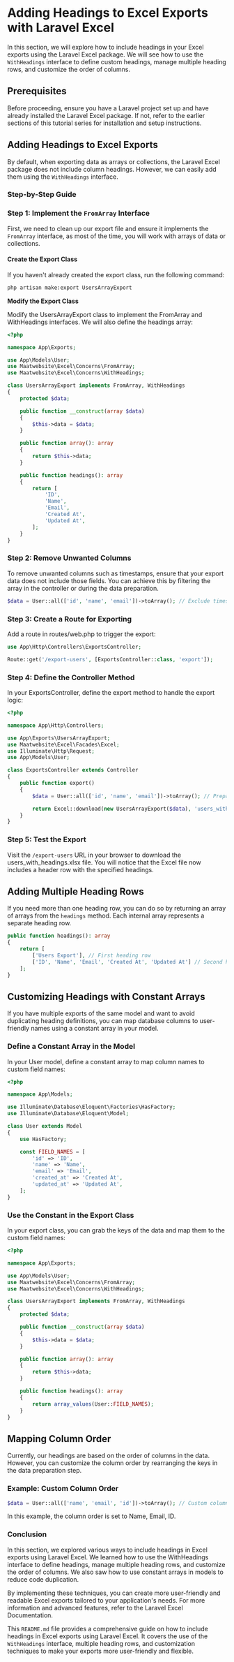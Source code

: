 # Adding Headings to Excel Exports with Laravel Excel

In this section, we will explore how to include headings in your Excel exports using the Laravel Excel package. We will see how to use the `WithHeadings` interface to define custom headings, manage multiple heading rows, and customize the order of columns.

## Prerequisites

Before proceeding, ensure you have a Laravel project set up and have already installed the Laravel Excel package. If not, refer to the earlier sections of this tutorial series for installation and setup instructions.

## Adding Headings to Excel Exports

By default, when exporting data as arrays or collections, the Laravel Excel package does not include column headings. However, we can easily add them using the `WithHeadings` interface.

### Step-by-Step Guide

### Step 1: Implement the `FromArray` Interface

First, we need to clean up our export file and ensure it implements the `FromArray` interface, as most of the time, you will work with arrays of data or collections.

#### Create the Export Class

If you haven't already created the export class, run the following command:

```bash
php artisan make:export UsersArrayExport
```
**Modify the Export Class**

Modify the UsersArrayExport class to implement the FromArray and WithHeadings interfaces. We will also define the headings array:

```php
<?php

namespace App\Exports;

use App\Models\User;
use Maatwebsite\Excel\Concerns\FromArray;
use Maatwebsite\Excel\Concerns\WithHeadings;

class UsersArrayExport implements FromArray, WithHeadings
{
    protected $data;

    public function __construct(array $data)
    {
        $this->data = $data;
    }

    public function array(): array
    {
        return $this->data;
    }

    public function headings(): array
    {
        return [
            'ID',
            'Name',
            'Email',
            'Created At',
            'Updated At',
        ];
    }
}
```

### Step 2: Remove Unwanted Columns
To remove unwanted columns such as timestamps, ensure that your export data does not include those fields. You can achieve this by filtering the array in the controller or during the data preparation.

```php
$data = User::all(['id', 'name', 'email'])->toArray(); // Exclude timestamps
```

### Step 3: Create a Route for Exporting
Add a route in routes/web.php to trigger the export:

```php
use App\Http\Controllers\ExportsController;

Route::get('/export-users', [ExportsController::class, 'export']);
```

### Step 4: Define the Controller Method
In your ExportsController, define the export method to handle the export logic:

```php
<?php

namespace App\Http\Controllers;

use App\Exports\UsersArrayExport;
use Maatwebsite\Excel\Facades\Excel;
use Illuminate\Http\Request;
use App\Models\User;

class ExportsController extends Controller
{
    public function export()
    {
        $data = User::all(['id', 'name', 'email'])->toArray(); // Prepare user data

        return Excel::download(new UsersArrayExport($data), 'users_with_headings.xlsx');
    }
}
```

### Step 5: Test the Export
Visit the `/export-users` URL in your browser to download the users_with_headings.xlsx file. You will notice that the Excel file now includes a header row with the specified headings.

## Adding Multiple Heading Rows
If you need more than one heading row, you can do so by returning an array of arrays from the `headings` method. Each internal array represents a separate heading row.

```php
public function headings(): array
{
    return [
        ['Users Export'], // First heading row
        ['ID', 'Name', 'Email', 'Created At', 'Updated At'] // Second heading row
    ];
}
```

## Customizing Headings with Constant Arrays
If you have multiple exports of the same model and want to avoid duplicating heading definitions, you can map database columns to user-friendly names using a constant array in your model.

### Define a Constant Array in the Model
In your User model, define a constant array to map column names to custom field names:

```php
<?php

namespace App\Models;

use Illuminate\Database\Eloquent\Factories\HasFactory;
use Illuminate\Database\Eloquent\Model;

class User extends Model
{
    use HasFactory;

    const FIELD_NAMES = [
        'id' => 'ID',
        'name' => 'Name',
        'email' => 'Email',
        'created_at' => 'Created At',
        'updated_at' => 'Updated At',
    ];
}
```

### Use the Constant in the Export Class
In your export class, you can grab the keys of the data and map them to the custom field names:

```php
<?php

namespace App\Exports;

use App\Models\User;
use Maatwebsite\Excel\Concerns\FromArray;
use Maatwebsite\Excel\Concerns\WithHeadings;

class UsersArrayExport implements FromArray, WithHeadings
{
    protected $data;

    public function __construct(array $data)
    {
        $this->data = $data;
    }

    public function array(): array
    {
        return $this->data;
    }

    public function headings(): array
    {
        return array_values(User::FIELD_NAMES);
    }
}
```

## Mapping Column Order
Currently, our headings are based on the order of columns in the data. However, you can customize the column order by rearranging the keys in the data preparation step.

### Example: Custom Column Order
```php
$data = User::all(['name', 'email', 'id'])->toArray(); // Custom column order
```
In this example, the column order is set to Name, Email, ID.

### Conclusion
In this section, we explored various ways to include headings in Excel exports using Laravel Excel. We learned how to use the WithHeadings interface to define headings, manage multiple heading rows, and customize the order of columns. We also saw how to use constant arrays in models to reduce code duplication.

By implementing these techniques, you can create more user-friendly and readable Excel exports tailored to your application's needs. For more information and advanced features, refer to the Laravel Excel Documentation.

This `README.md` file provides a comprehensive guide on how to include headings in Excel exports using Laravel Excel. It covers the use of the `WithHeadings` interface, multiple heading rows, and customization techniques to make your exports more user-friendly and flexible.